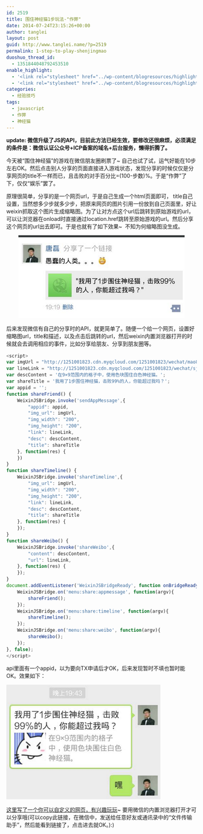 ```yaml
---
id: 2519
title: 围住神经猫1步玩法-"作弊"
date: 2014-07-24T23:15:26+00:00
author: tanglei
layout: post
guid: http://www.tanglei.name/?p=2519
permalink: 1-step-to-play-shenjingmao
duoshuo_thread_id:
  - 1351844048792453510
enable_highlight:
  - '<link rel="stylesheet" href="../wp-content/blogresources/highlightconfig/highlight.default.min.css"><script src="../wp-content/blogresources/highlightconfig/jquery-2.1.4.min.js"></script><script src="../wp-content/blogresources/highlightconfig/enable_highlight.js"></script>'
  - '<link rel="stylesheet" href="../wp-content/blogresources/highlightconfig/highlight.default.min.css"><script src="../wp-content/blogresources/highlightconfig/jquery-2.1.4.min.js"></script><script src="../wp-content/blogresources/highlightconfig/enable_highlight.js"></script>'
categories:
  - 经验技巧
tags:
  - javascript
  - 作弊
  - 神经猫
---
```

**update: 微信升级了JS的API，目前此方法已经生效，要修改还很麻烦，必须满足的条件是：微信认证公众号+ICP备案的域名+后台服务，懒得折腾了。**
  

  
今天被“围住神经猫”的游戏在微信朋友圈刷票了~ 自己也试了试，运气好能在10步左右OK。然后点击别人分享的页面直接进入游戏状态，发现分享的时候仅仅是分享网页的title不一样而已，且击败的对手百分比=(100-步数)%。于是“作弊”了下，仅仅“娱乐”罢了。

原理很简单，分享的是一个网页url，于是自己生成一个html页面即可， title自己设置，当然想多少步就多少步，把原来网页的图片引用一份放到自己页面里，好让weixin抓取这个图片生成缩略图。为了让对方点这个url后跳转到原始游戏的url，可以让浏览器在onload时直接通过location.href跳转至原始游戏的url。然后分享这个网页的url出去即可。于是也就有了如下效果~  不知为何缩略图没生成。

<p style="text-align: center;">
  <a href="/wp-content/uploads/2014/07/shenjingmao-0.png"><img class="size-full wp-image-2520 aligncenter" title="shenjingmao-0" src="/wp-content/uploads/2014/07/shenjingmao-0.png" alt="" width="440" height="219" /></a>
</p>

后来发现微信有自己的分享时的API，就更简单了。随便一个给一个网页，设置好缩略图url，title和描述，以及点击后跳转的url，然后weixin内置浏览器打开的时候就会去调用相应的事件，比如分享给朋友、分享到朋友圈等。

```javascript
<script>
var imgUrl = "http://1251001823.cdn.myqcloud.com/1251001823/wechat/mao80.jpg";
var lineLink = "http://1251001823.cdn.myqcloud.com/1251001823/wechat/sjm/launcher";
var descContent = '在9×9范围内的格子中，使用色块围住白色神经猫。';
var shareTitle = '我用了1步围住神经猫，击败99%的人，你能超过我吗？';
var appid = '';
function shareFriend() {
    WeixinJSBridge.invoke('sendAppMessage',{
        "appid": appid,
        "img_url": imgUrl,
        "img_width": "200",
        "img_height": "200",
        "link": lineLink,
        "desc": descContent,
        "title": shareTitle
    }, function(res) {
    })
}
function shareTimeline() {
    WeixinJSBridge.invoke('shareTimeline',{
        "img_url": imgUrl,
        "img_width": "200",
        "img_height": "200",
        "link": lineLink,
        "desc": descContent,
        "title": shareTitle
    }, function(res) {
    });
}
function shareWeibo() {
    WeixinJSBridge.invoke('shareWeibo',{
        "content": descContent,
        "url": lineLink,
    }, function(res) {
    });
}
document.addEventListener('WeixinJSBridgeReady', function onBridgeReady() {
    WeixinJSBridge.on('menu:share:appmessage', function(argv){
        shareFriend();
    });
    WeixinJSBridge.on('menu:share:timeline', function(argv){
        shareTimeline();
    });
    WeixinJSBridge.on('menu:share:weibo', function(argv){
        shareWeibo();
    });
}, false);
</script>
```

api里面有一个appid，以为要向TX申请后才OK，后来发现暂时不填也暂时能OK。效果如下：

[<img class="aligncenter size-full wp-image-2521" title="shenjingmao-1" src="/wp-content/uploads/2014/07/shenjingmao-1.png" alt="" width="408" height="303" />](/wp-content/uploads/2014/07/shenjingmao-1.png)

<a href="http://tanglei.me/resource/shenjingmao.html" target="_blank">这里写了一个你可以自定义的网页，有兴趣玩玩</a>~ 要用微信的内置浏览器打开才可以分享哦(可以copy此链接，在微信中，发送给任意好友或通讯录中的“文件传输助手”，然后能看到链接了，点击进去就OK。):)
